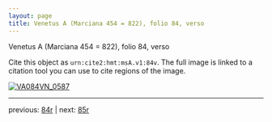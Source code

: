 ```yaml
---
layout: page
title: Venetus A (Marciana 454 = 822), folio 84, verso
---
```


Venetus A (Marciana 454 = 822), folio 84, verso

Cite this object as `urn:cite2:hmt:msA.v1:84v`.  The full image is linked to a citation tool you can use to cite regions of the image.

[![VA084VN_0587](http://www.homermultitext.org/iipsrv?IIIF=/project/homer/pyramidal/deepzoom/hmt/vaimg/2017a/VA084VN_0587.tif/full/800,/0/default.jpg)](http://www.homermultitext.org/ict2/?urn=urn:cite2:hmt:vaimg.2017a:VA084VN_0587) 

---

previous:  [84r](../84r/) | next: [85r](../85r/)